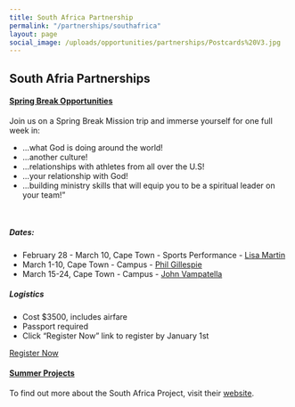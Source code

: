 ```yaml
---
title: South Africa Partnership
permalink: "/partnerships/southafrica"
layout: page
social_image: /uploads/opportunities/partnerships/Postcards%20V3.jpg
---
```


<h2 class="title text-center mb30">South Afria <span class="light first-color">Partnerships</span></h2>

<div class="row">
<div class="col-sm-12">
<div class="panel-group" id="accordion" role="tablist" aria-multiselectable="true">
<div class="panel panel-default">
<div class="panel-heading" role="tab" id="c1phs1">
<h4 class="panel-title"><a data-toggle="collapse" data-parent="#accordion" href="#c1pbs1" aria-expanded="false" aria-controls="c1pbs1" class="collapsed">Spring Break Opportunities <span class="panel-icon"></span> </a></h4>
</div>
<div id="c1pbs1" class="panel-collapse in" role="tabpanel" aria-labelledby="c1phs1">
<div class="panel-body">
<div class="row">
<div class="col-sm-6">
<p style="text-align: left;">Join us on a Spring Break Mission trip and immerse yourself for one full week in:</p>
<ul class="list-style list-disc" style="text-align: left;">
<li>...what God is doing around the world!</li>
<li>...another culture!</li>
<li>...relationships with athletes from all over the U.S!</li>
<li>...your relationship with God!</li>
<li>...building ministry skills that will equip you to be a spiritual leader on your team!”</li>
</ul>
<p>&nbsp;</p>
<h5>Dates:</h5>
<ul>
<li>February 28 - March 10, Cape Town - Sports Performance - <a href="mailto:Lisa.Martin@athletesinaction.org">Lisa Martin</a></li>
<li>March 1-10, Cape Town - Campus - <a href="mailto:phil.gillespie@athletesinaction.org">Phil Gillespie</a></li>
<li>March 15-24, Cape Town - Campus - <a href="mailto:john.vampatella@athletesinaction.org">John Vampatella</a></li>
</ul>
</div>
<div class="col-sm-6">
<h5>Logistics</h5>
<ul>
<li>Cost $3500, includes airfare</li>
<li>Passport required</li>
<li>Click “Register Now” link to register by January 1st</li>
</ul>
<a class="btn btn-custom mt20" href="https://my.athletesinaction.org/public/forms/spring-break.aspx">Register Now</a>
</div>
</div>
</div>
</div>
</div>
</div>
<div class="col-sm-12">
<div class="panel-group" id="accordion" role="tablist" aria-multiselectable="true">
<div class="panel panel-default">
<div class="panel-heading" role="tab" id="c1phs2">
<h4 class="panel-title"><a data-toggle="collapse" data-parent="#accordion" href="#c1pbs1" aria-expanded="false" aria-controls="c1pbs2" class="collapsed">Summer Projects <span class="panel-icon"></span> </a></h4>
</div>
<div id="c1pbs2" class="panel-collapse in" role="tabpanel" aria-labelledby="c1phs2">
<div class="panel-body">
<p>To find out more about the South Africa Project, visit their <a href="/opportunity/south-africa-project">website</a>.</p>
</div>
</div>
</div>
</div>
</div>
</div>
